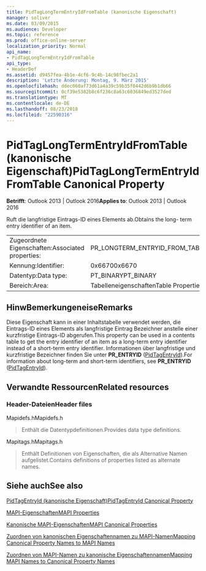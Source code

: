 ```yaml
---
title: PidTagLongTermEntryIdFromTable (kanonische Eigenschaft)
manager: soliver
ms.date: 03/09/2015
ms.audience: Developer
ms.topic: reference
ms.prod: office-online-server
localization_priority: Normal
api_name:
- PidTagLongTermEntryIdFromTable
api_type:
- HeaderDef
ms.assetid: d9457fea-4b1e-4cf6-9c4b-14c98fbec2a1
description: 'Letzte Änderung: Montag, 9. März 2015'
ms.openlocfilehash: ddec060af73d61a4a39c59b35f0442d6b9b1db66
ms.sourcegitcommit: 0cf39e5382b8c6f236c8a63c6036849ed3527ded
ms.translationtype: MT
ms.contentlocale: de-DE
ms.lasthandoff: 08/23/2018
ms.locfileid: "22590316"
---
```

# <a name="pidtaglongtermentryidfromtable-canonical-property"></a><span data-ttu-id="d390a-103">PidTagLongTermEntryIdFromTable (kanonische Eigenschaft)</span><span class="sxs-lookup"><span data-stu-id="d390a-103">PidTagLongTermEntryIdFromTable Canonical Property</span></span>

  
  
<span data-ttu-id="d390a-104">**Betrifft**: Outlook 2013 | Outlook 2016</span><span class="sxs-lookup"><span data-stu-id="d390a-104">**Applies to**: Outlook 2013 | Outlook 2016</span></span> 
  
<span data-ttu-id="d390a-105">Ruft die langfristige Eintrags-ID eines Elements ab.</span><span class="sxs-lookup"><span data-stu-id="d390a-105">Obtains the long- term entry identifier of an item.</span></span>
  
|||
|:-----|:-----|
|<span data-ttu-id="d390a-106">Zugeordnete Eigenschaften:</span><span class="sxs-lookup"><span data-stu-id="d390a-106">Associated properties:</span></span>  <br/> |<span data-ttu-id="d390a-107">PR_LONGTERM_ENTRYID_FROM_TABLE</span><span class="sxs-lookup"><span data-stu-id="d390a-107">PR_LONGTERM_ENTRYID_FROM_TABLE</span></span>  <br/> |
|<span data-ttu-id="d390a-108">Kennung:</span><span class="sxs-lookup"><span data-stu-id="d390a-108">Identifier:</span></span>  <br/> |<span data-ttu-id="d390a-109">0x6670</span><span class="sxs-lookup"><span data-stu-id="d390a-109">0x6670</span></span>  <br/> |
|<span data-ttu-id="d390a-110">Datentyp:</span><span class="sxs-lookup"><span data-stu-id="d390a-110">Data type:</span></span>  <br/> |<span data-ttu-id="d390a-111">PT_BINARY</span><span class="sxs-lookup"><span data-stu-id="d390a-111">PT_BINARY</span></span>  <br/> |
|<span data-ttu-id="d390a-112">Bereich:</span><span class="sxs-lookup"><span data-stu-id="d390a-112">Area:</span></span>  <br/> |<span data-ttu-id="d390a-113">Tabelleneigenschaften</span><span class="sxs-lookup"><span data-stu-id="d390a-113">Table Properties</span></span>  <br/> |
   
## <a name="remarks"></a><span data-ttu-id="d390a-114">HinwBemerkungeneise</span><span class="sxs-lookup"><span data-stu-id="d390a-114">Remarks</span></span>

<span data-ttu-id="d390a-115">Diese Eigenschaft kann in einer Inhaltstabelle verwendet werden, die Eintrags-ID eines Elements als langfristige Eintrag Bezeichner anstelle einer kurzfristige Eintrags-ID abgerufen.</span><span class="sxs-lookup"><span data-stu-id="d390a-115">This property can be used in a contents table to get the entry identifier of an item as a long-term entry identifier instead of a short-term entry identifier.</span></span> <span data-ttu-id="d390a-116">Informationen über langfristige und kurzfristige Bezeichner finden Sie unter **PR_ENTRYID** ([PidTagEntryId](pidtagentryid-canonical-property.md)).</span><span class="sxs-lookup"><span data-stu-id="d390a-116">For information about long-term and short-term identifiers, see **PR_ENTRYID** ([PidTagEntryId](pidtagentryid-canonical-property.md)).</span></span>
  
## <a name="related-resources"></a><span data-ttu-id="d390a-117">Verwandte Ressourcen</span><span class="sxs-lookup"><span data-stu-id="d390a-117">Related resources</span></span>

### <a name="header-files"></a><span data-ttu-id="d390a-118">Header-Dateien</span><span class="sxs-lookup"><span data-stu-id="d390a-118">Header files</span></span>

<span data-ttu-id="d390a-119">Mapidefs.h</span><span class="sxs-lookup"><span data-stu-id="d390a-119">Mapidefs.h</span></span>
  
> <span data-ttu-id="d390a-120">Enthält die Datentypdefinitionen.</span><span class="sxs-lookup"><span data-stu-id="d390a-120">Provides data type definitions.</span></span>
    
<span data-ttu-id="d390a-121">Mapitags.h</span><span class="sxs-lookup"><span data-stu-id="d390a-121">Mapitags.h</span></span>
  
> <span data-ttu-id="d390a-122">Enthält Definitionen von Eigenschaften, die als Alternative Namen aufgelistet.</span><span class="sxs-lookup"><span data-stu-id="d390a-122">Contains definitions of properties listed as alternate names.</span></span>
    
## <a name="see-also"></a><span data-ttu-id="d390a-123">Siehe auch</span><span class="sxs-lookup"><span data-stu-id="d390a-123">See also</span></span>



[<span data-ttu-id="d390a-124">PidTagEntryId (kanonische Eigenschaft)</span><span class="sxs-lookup"><span data-stu-id="d390a-124">PidTagEntryId Canonical Property</span></span>](pidtagentryid-canonical-property.md)


[<span data-ttu-id="d390a-125">MAPI-Eigenschaften</span><span class="sxs-lookup"><span data-stu-id="d390a-125">MAPI Properties</span></span>](mapi-properties.md)
  
[<span data-ttu-id="d390a-126">Kanonische MAPI-Eigenschaften</span><span class="sxs-lookup"><span data-stu-id="d390a-126">MAPI Canonical Properties</span></span>](mapi-canonical-properties.md)
  
[<span data-ttu-id="d390a-127">Zuordnen von kanonischen Eigenschaftennamen zu MAPI-Namen</span><span class="sxs-lookup"><span data-stu-id="d390a-127">Mapping Canonical Property Names to MAPI Names</span></span>](mapping-canonical-property-names-to-mapi-names.md)
  
[<span data-ttu-id="d390a-128">Zuordnen von MAPI-Namen zu kanonische Eigenschaftennamen</span><span class="sxs-lookup"><span data-stu-id="d390a-128">Mapping MAPI Names to Canonical Property Names</span></span>](mapping-mapi-names-to-canonical-property-names.md)

